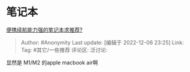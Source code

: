 # 笔记本
[便携续航能力强的笔记本求推荐?](https://www.zhihu.com/question/514751619/answer/2790249899)

> Author: #Anonymity
> Last update: [编辑于 2022-12-06 23:25]
> Link:
> Tag: #其它/一些推荐
> 评论区:
> 泛讨论:

显然是 M1/M2 的apple macbook air啊
